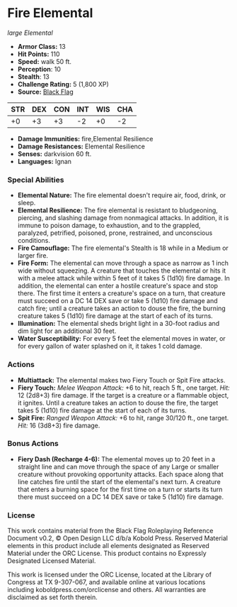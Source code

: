 # Fire Elemental

*large* *Elemental*

- **Armor Class:** 13
- **Hit Points:** 110 
- **Speed:** walk 50 ft.
- **Perception**: 10
- **Stealth**: 13
- **Challenge Rating:** 5 (1,800 XP)
- **Source:** [Black Flag](https://koboldpress.com/kpstore/product/tovrpg-pg-mv/)

| STR | DEX | CON | INT | WIS | CHA |
| --- | --- | --- | --- | --- | --- |
| +0 | +3 | +3 | -2 | +0 | -2 |

- **Damage Immunities:** fire,Elemental Resilience
- **Damage Resistances:** Elemental Resilience
- **Senses:** darkvision 60 ft.
- **Languages:** Ignan

### Special Abilities

- **Elemental Nature:** The fire elemental doesn't require air, food, drink, or sleep.
- **Elemental Resilience:** The fire elemental is resistant to bludgeoning, piercing, and slashing damage from nonmagical attacks. In addition, it is immune to poison damage, to exhaustion, and to the grappled, paralyzed, petrified, poisoned, prone, restrained, and unconscious conditions.
- **Fire Camouflage:** The fire elemental's Stealth is 18 while in a Medium or larger fire.
- **Fire Form:** The elemental can move through a space as narrow as 1 inch wide without squeezing. A creature that touches the elemental or hits it with a melee attack while within 5 feet of it takes 5 (1d10) fire damage. In addition, the elemental can enter a hostile creature's space and stop there. The first time it enters a creature's space on a turn, that creature must succeed on a DC 14 DEX save or take 5 (1d10) fire damage and catch fire; until a creature takes an action to douse the fire, the burning creature takes 5 (1d10) fire damage at the start of each of its turns.
- **Illumination:** The elemental sheds bright light in a 30-foot radius and dim light for an additional 30 feet.
- **Water Susceptibility:** For every 5 feet the elemental moves in water, or for every gallon of water splashed on it, it takes 1 cold damage.

### Actions

- **Multiattack:** The elemental makes two Fiery Touch or Spit Fire attacks.
- **Fiery Touch:** _Melee Weapon Attack:_ +6 to hit, reach 5 ft., one target. _Hit:_ 12 (2d8+3) fire damage. If the target is a creature or a flammable object, it ignites. Until a creature takes an action to douse the fire, the target takes 5 (1d10) fire damage at the start of each of its turns.
- **Spit Fire:** _Ranged Weapon Attack:_ +6 to hit, range 30/120 ft., one target. _Hit:_ 16 (3d8+3) fire damage.

### Bonus Actions

- **Fiery Dash (Recharge 4-6):** The elemental moves up to 20 feet in a straight line and can move through the space of any Large or smaller creature without provoking opportunity attacks. Each space along that line catches fire until the start of the elemental's next turn. A creature that enters a burning space for the first time on a turn or starts its turn there must succeed on a DC 14 DEX save or take 5 (1d10) fire damage.


### License

This work contains material from the Black Flag Roleplaying Reference Document v0.2, © Open Design LLC d/b/a Kobold Press. Reserved Material elements in this product include all elements designated as Reserved Material under the ORC License. This product contains no Expressly Designated Licensed Material.

This work is licensed under the ORC License, located at the Library of Congress at TX 9-307-067, and available online at various locations including koboldpress.com/orclicense and others. All warranties are disclaimed as set forth therein.
